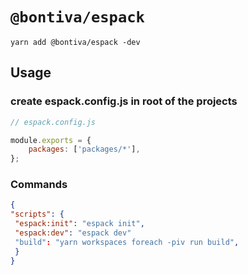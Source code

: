 # `@bontiva/espack`

```yarn add @bontiva/espack -dev```

## Usage

### create espack.config.js in root of the projects
```js
// espack.config.js

module.exports = {
	packages: ['packages/*'],
};
```

### Commands

```json
{
"scripts": {
 "espack:init": "espack init",
 "espack:dev": "espack dev"
 "build": "yarn workspaces foreach -piv run build",
 }
}
```
